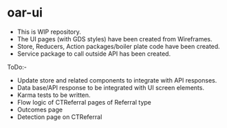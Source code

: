 # oar-ui
- This is WIP repository.
- The UI pages (with GDS styles) have been created from Wireframes.
- Store, Reducers, Action packages/boiler plate code have been created.
- Service package to call outside API has been created.


ToDo:-
- Update store and related components to integrate with API responses.
- Data base/API response to be integrated with UI screen elements.
- Karma tests to be written.
- Flow logic of CTReferral pages of Referral type
- Outcomes page 
- Detection page on CTReferral